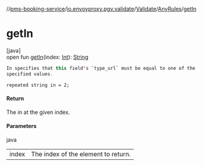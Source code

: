 //[pms-booking-service](../../../../index.md)/[io.envoyproxy.pgv.validate](../../index.md)/[Validate](../index.md)/[AnyRules](index.md)/[getIn](get-in.md)

# getIn

[java]\
open fun [getIn](get-in.md)(index: [Int](https://kotlinlang.org/api/core/kotlin-stdlib/kotlin/-int/index.html)): [String](https://docs.oracle.com/en/java/javase/23/docs/api/java.base/java/lang/String.html)

```kotlin
In specifies that this field's `type_url` must be equal to one of the
specified values.

```
`repeated string in = 2;`

#### Return

The in at the given index.

#### Parameters

java

| | |
|---|---|
| index | The index of the element to return. |